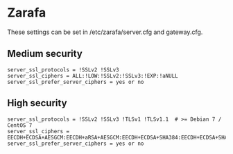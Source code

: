 # Zarafa
These settings can be set in /etc/zarafa/server.cfg and gateway.cfg.

## Medium security
```
server_ssl_protocols = !SSLv2 !SSLv3
server_ssl_ciphers = ALL:!LOW:!SSLv2:!SSLv3:!EXP:!aNULL
server_ssl_prefer_server_ciphers = yes or no
```

## High security
```
server_ssl_protocols = !SSLv2 !SSLv3 !TLSv1 !TLSv1.1  # >= Debian 7 / CentOS 7
server_ssl_ciphers = EECDH+ECDSA+AESGCM:EECDH+aRSA+AESGCM:EECDH+ECDSA+SHA384:EECDH+ECDSA+SHA256:EECDH+aRSA+SHA384:EECDH+aRSA+SHA256:EECDH+aRSA+RC4:EECDH:EDH+aRSA:RC4:!aNULL:!eNULL:!LOW:!3DES:!MD5:!EXP:!PSK:!SRP:!DSS
server_ssl_prefer_server_ciphers = yes or no
```
